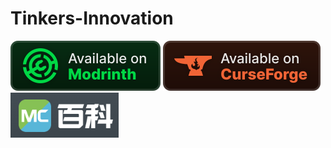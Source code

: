 # Tinkers-Innovation
<a href="https://modrinth.com/mod/tinkersinnovation" rel="Patreon">![modrinth](https://raw.githubusercontent.com/intergrav/devins-badges/1aec26abb75544baec37249f42008b2fcc0e731f/assets/cozy/available/modrinth_vector.svg)</a>
<a href="https://www.curseforge.com/minecraft/mc-mods/changed-minecraft-mod" rel="Patreon">![curseforge](https://raw.githubusercontent.com/intergrav/devins-badges/1aec26abb75544baec37249f42008b2fcc0e731f/assets/cozy/available/curseforge_vector.svg)</a>
<a href="https://www.mcmod.cn/class/14431.html" rel="Patreon">![mcmod](picture/mcmod.png)</a>
